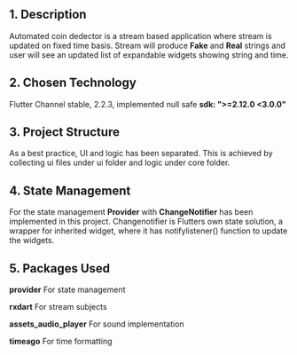 ## 1. Description
Automated coin dedector is a stream based application where stream is updated on fixed time basis. Stream will produce **Fake** and **Real** strings and user will see an updated list of expandable widgets showing string and time.

## 2. Chosen Technology
Flutter Channel stable, 2.2.3, implemented null safe  **sdk: ">=2.12.0 <3.0.0"**

## 3. Project Structure
As a best practice, UI and logic has been separated. This is achieved by collecting ui files under ui folder and logic under core folder.

## 4. State Management
For the state management **Provider** with **ChangeNotifier** has been implemented in this project. Changenotifier is Flutters own state solution, a wrapper for inherited widget, where it has notifylistener() function to update the widgets.

## 5. Packages Used
**provider** For state management

**rxdart** For stream subjects

**assets_audio_player** For sound implementation

**timeago** For time formatting